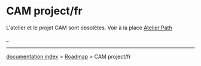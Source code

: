 # CAM project/fr
L\'atelier et le projet CAM sont obsolètes. Voir à la place [Atelier Path](Path_Workbench/fr.md)




_

---
[documentation index](../README.md) > [Roadmap](Category_Roadmap.md) > CAM project/fr
